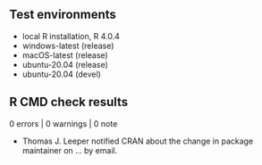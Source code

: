 ## Test environments

* local R installation, R 4.0.4
* windows-latest (release)
* macOS-latest (release)
* ubuntu-20.04 (release)
* ubuntu-20.04 (devel)

## R CMD check results

0 errors | 0 warnings | 0 note

* Thomas J. Leeper notified CRAN about the change in package maintainer on 
  ... by email.
